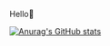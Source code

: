 Hello💪

[![Anurag's GitHub stats](https://github-readme-stats-ruby-one.vercel.app/api?username=ququ0755)](https://github.com/anuraghazra/github-readme-stats)
